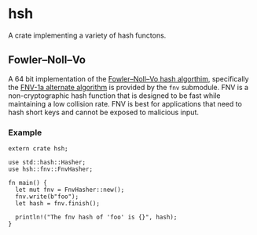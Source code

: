 # hsh

A crate implementing a variety of hash functons.

## Fowler–Noll–Vo

A 64 bit implementation of the [Fowler–Noll–Vo hash algorthim](http://isthe.com/chongo/tech/comp/fnv/),
specifically the [FNV-1a alternate algorithm](http://isthe.com/chongo/tech/comp/fnv/#FNV-1a) is
provided by the `fnv` submodule. FNV is a non-cryptographic hash function that is designed
to be fast while maintaining a low collision rate. FNV is best for applications that need
to hash short keys and cannot be exposed to malicious input.

### Example

``` rust,no_run
extern crate hsh;

use std::hash::Hasher;
use hsh::fnv::FnvHasher;

fn main() {
  let mut fnv = FnvHasher::new();
  fnv.write(b"foo");
  let hash = fnv.finish();

  println!("The fnv hash of 'foo' is {}", hash);
}
```